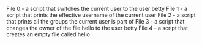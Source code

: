 File 0 - a script that switches the current user to the user betty
File 1 - a script that prints the effective username of the current user
File 2 - a script that prints all the groups the current user is part of
File 3 - a script that changes the owner of the file hello to the user betty
File 4 - a script that creates an empty file called hello
